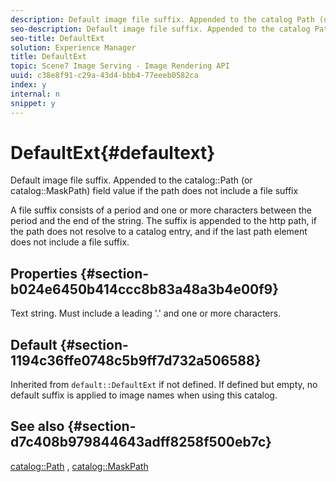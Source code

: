 ```yaml
---
description: Default image file suffix. Appended to the catalog Path (or catalog MaskPath) field value if the path does not include a file suffix
seo-description: Default image file suffix. Appended to the catalog Path (or catalog MaskPath) field value if the path does not include a file suffix
seo-title: DefaultExt
solution: Experience Manager
title: DefaultExt
topic: Scene7 Image Serving - Image Rendering API
uuid: c38e8f91-c29a-43d4-bbb4-77eeeb0582ca
index: y
internal: n
snippet: y
---
```


# DefaultExt{#defaultext}

Default image file suffix. Appended to the catalog::Path (or catalog::MaskPath) field value if the path does not include a file suffix

A file suffix consists of a period and one or more characters between the period and the end of the string. The suffix is appended to the http path, if the path does not resolve to a catalog entry, and if the last path element does not include a file suffix.

## Properties {#section-b024e6450b414ccc8b83a48a3b4e00f9}

Text string. Must include a leading '.' and one or more characters.

## Default {#section-1194c36ffe0748c5b9ff7d732a506588}

Inherited from `default::DefaultExt` if not defined. If defined but empty, no default suffix is applied to image names when using this catalog.

## See also {#section-d7c408b979844643adff8258f500eb7c}

[catalog::Path](r_path_cat.md#reference_306AFCAFF172440CA81B85DA8D78213C) , [catalog::MaskPath](r_maskpath_cat.md#reference_F82B42535FFF42959E74A7C1E605C931) 
